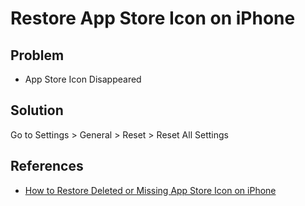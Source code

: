 # Restore App Store Icon on iPhone

## Problem
* App Store Icon Disappeared

## Solution
Go to Settings > General > Reset > Reset All Settings

## References
* [How to Restore Deleted or Missing App Store Icon on iPhone](https://www.techbout.com/restore-deleted-missing-app-store-icon-on-iphone-25906/)

